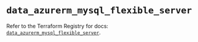 # `data_azurerm_mysql_flexible_server`

Refer to the Terraform Registry for docs: [`data_azurerm_mysql_flexible_server`](https://registry.terraform.io/providers/hashicorp/azurerm/4.7.0/docs/data-sources/mysql_flexible_server).
